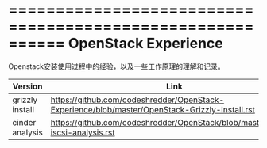 ==========================================================
  OpenStack Experience
==========================================================

Openstack安装使用过程中的经验，以及一些工作原理的理解和记录。

Version       | Link                  |
------------- | --------------------- | 
grizzly install | https://github.com/codeshredder/OpenStack-Experience/blob/master/OpenStack-Grizzly-Install.rst |
cinder analysis | https://github.com/codeshredder/OpenStack/blob/master/cinder-iscsi-analysis.rst |


